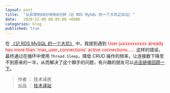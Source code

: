 ```yaml
---
layout: post
title:  "从异常到68分钟到8分钟（记 RDS MySQL 的一个大坑之后记）"
date:   2020-12-08 00:05:00 +0800
categories: blog
published: true
---
```


在 [《记 RDS MySQL 的一个大坑》](https://ittranslator.cn/blog/2020/12/07/max-user-connections-bug-fixed.html) 中，我提到遇到 <font color="red">User juxxxxxxxxxx already has more than 'max_user_connections' active connections……</font> 这样的错误，最终通过在循环中使用 `Thread.Sleep`，降低 CRUD 操作的频率，让连接数下降至不到原来的一半，从而解决了这个棘手的问题，有兴趣的朋友可以[点击链接回顾一下](https://ittranslator.cn/blog/2020/12/07/max-user-connections-bug-fixed.html)。





> 作者 ： 技术译民  
> 出品 ： [技术译站](https://ittranslator.cn/)
